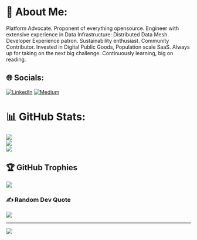 # 💫 About Me:
Platform Advocate. Proponent of everything opensource. Engineer with extensive experience in Data Infrastructure: Distributed Data Mesh. Developer Experience patron. Sustainability enthusiast. Community Contributor. Invested in Digital Public Goods, Population scale SaaS. Always up for taking on the next big challenge. Continuously learning, big on reading.


## 🌐 Socials:
[![LinkedIn](https://img.shields.io/badge/LinkedIn-%230077B5.svg?logo=linkedin&logoColor=white)](https://linkedin.com/in/vipinshreyaskumar) [![Medium](https://img.shields.io/badge/Medium-12100E?logo=medium&logoColor=white)](https://medium.com/@vipinshreyaskumar) 


# 📊 GitHub Stats:
![](https://github-readme-stats.vercel.app/api?username=vipinshreyaskumar&theme=city_light&hide_border=false&include_all_commits=true&count_private=true)<br/>
![](https://github-readme-streak-stats.herokuapp.com/?user=vipinshreyaskumar&theme=city_light&hide_border=false)<br/>
![](https://github-readme-stats.vercel.app/api/top-langs/?username=vipinshreyaskumar&theme=city_light&hide_border=false&include_all_commits=true&count_private=true&layout=compact)

## 🏆 GitHub Trophies
![](https://github-profile-trophy.vercel.app/?username=vipinshreyaskumar&theme=algolia&no-frame=false&no-bg=true&margin-w=4)


### ✍️ Random Dev Quote
![](https://quotes-github-readme.vercel.app/api?type=horizontal&theme=light)

---
[![](https://visitcount.itsvg.in/api?id=vipinshreyaskumar&icon=0&color=0)](https://visitcount.itsvg.in)

<!-- Proudly created with GPRM ( https://gprm.itsvg.in ) -->
